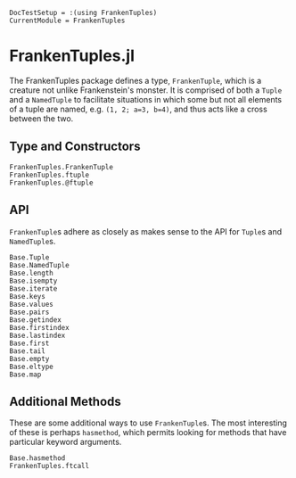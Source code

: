 ```@meta
DocTestSetup = :(using FrankenTuples)
CurrentModule = FrankenTuples
```

# FrankenTuples.jl

The FrankenTuples package defines a type, `FrankenTuple`, which is a creature not unlike
Frankenstein's monster.
It is comprised of both a `Tuple` and a `NamedTuple` to facilitate situations in which
some but not all elements of a tuple are named, e.g. `(1, 2; a=3, b=4)`, and thus acts
like a cross between the two.

## Type and Constructors

```@docs
FrankenTuples.FrankenTuple
FrankenTuples.ftuple
FrankenTuples.@ftuple
```

## API

`FrankenTuple`s adhere as closely as makes sense to the API for `Tuple`s and `NamedTuple`s.

```@docs
Base.Tuple
Base.NamedTuple
Base.length
Base.isempty
Base.iterate
Base.keys
Base.values
Base.pairs
Base.getindex
Base.firstindex
Base.lastindex
Base.first
Base.tail
Base.empty
Base.eltype
Base.map
```

## Additional Methods

These are some additional ways to use `FrankenTuple`s.
The most interesting of these is perhaps `hasmethod`, which permits looking for methods
that have particular keyword arguments.

```@docs
Base.hasmethod
FrankenTuples.ftcall
```

